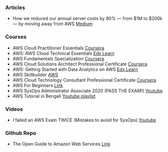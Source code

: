 
### Articles
- How we reduced our annual server costs by 80% — from $1M to $200k — by moving away from AWS [Medium](https://levelup.gitconnected.com/how-we-reduced-our-annual-server-costs-by-80-from-1m-to-200k-by-moving-away-from-aws-2b98cbd21b46)

### Courses

- AWS Cloud Practitioner Essentials [Coursera](https://www.coursera.org/learn/aws-cloud-practitioner-essentials)
- AWS: AWS Cloud Technical Essentials [Edx Learn](https://www.edx.org/learn/amazon-web-services-aws/amazon-web-services-aws-cloud-technical-essentials)
- AWS Fundamentals Specialization [Coursera](https://www.coursera.org/specializations/aws-fundamentals)
- AWS Cloud Solutions Architect Professional Certificate [Coursera](https://www.coursera.org/professional-certificates/aws-cloud-solutions-architect)
- AWS: Getting Started with Data Analytics on AWS [Edx Learn](https://www.edx.org/learn/data-analysis/amazon-web-services-getting-started-with-data-analytics-on-aws)
- AWS Skillbuilder [AWS](https://skillbuilder.aws/search)
- AWS Cloud Technology Consultant Professional Certificate [Coursera](https://www.coursera.org/professional-certificates/aws-cloud-technology-consultant)
- AWS For Beginners [Link](https://www.mygreatlearning.com/academy/learn-for-free/courses/aws-for-beginners1)
- AWS SysOps Administrator Associate 2020 (PASS THE EXAM!) [Youtube](https://youtu.be/KX_AfyrhlgQ?si=rT9KZugZWZ1f0118)
- AWS Tutorial in Bengali [Youtube playlist](https://youtube.com/playlist?list=PLo1fN4WDLQ_YTvJ00S4bYWLwSUw8YxEWl&si=a4iHRoH6VG1utXeh)

### Videos

- I failed an AWS Exam TWICE (Mistakes to avoid for SysOps) [Youtube](https://youtu.be/lfLta9zFw3Y?si=EckUAzirX_eivrhf)

### Github Repo
- The Open Guide to Amazon Web Services [Link](https://github.com/open-guides/og-aws)